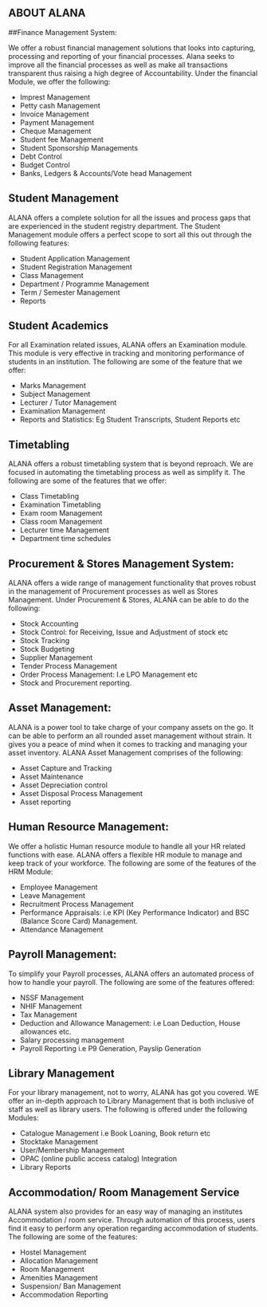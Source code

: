 

 ## ABOUT ALANA

##Finance Management System: 

We offer a robust financial management solutions that looks into capturing, processing and reporting of your financial processes. Alana seeks to improve all the financial processes as well as make all transactions transparent thus raising a high degree of Accountability. Under the financial Module, we offer the following:
  -	Imprest Management
  -	Petty cash Management
  - Invoice Management
  - Payment Management
  - Cheque Management
  -	Student fee Management
  -	Student Sponsorship Managements
  -	Debt Control
  -	Budget Control
  -	Banks, Ledgers & Accounts/Vote head Management

## Student Management
ALANA offers a complete solution for all the issues and process gaps that are experienced in the student registry department. The Student Management module offers a perfect scope to sort all this out through the following features:
- 	Student Application Management
- 	Student Registration Management
- 	Class Management
- 	Department / Programme Management
-   Term / Semester Management
-  	Reports

## Student Academics
For all Examination related issues, ALANA offers an Examination module. This module is very effective in tracking and monitoring performance of students in an institution. The following are some of the feature that we offer:
- 	Marks Management
- 	Subject Management
- 	Lecturer / Tutor Management
- 	Examination Management
- 	Reports and Statistics: Eg Student Transcripts, Student Reports etc

## Timetabling
ALANA offers a robust timetabling system that is beyond reproach. We are focused in automating the timetabling process as well as simplify it. The following are some of the features that we offer:
- 	Class Timetabling
- 	Examination Timetabling
- 	Exam room Management
- 	Class room Management
- 	Lecturer time Management
- 	Department time schedules


## Procurement & Stores Management System:
ALANA offers a wide range of management functionality that   proves robust in the management of Procurement processes as well as Stores Management. Under Procurement & Stores, ALANA can be able to do the following:

- 	Stock Accounting
- 	Stock Control: for Receiving, Issue and Adjustment of stock etc
- 	Stock Tracking
- 	Stock Budgeting
- 	Supplier Management
- 	Tender Process Management
- 	Order Process Management: I.e LPO Management etc
- 	Stock and Procurement reporting.

## Asset Management:
ALANA is a power tool to take charge of your company assets on the go. It can be able to perform an all rounded asset management without strain. It gives you a peace of mind when it comes to tracking and managing your asset inventory. ALANA Asset Management comprises of the following:

- 	Asset Capture and Tracking
- 	Asset Maintenance
- 	Asset Depreciation control
- 	Asset Disposal Process Management
- 	Asset reporting

## Human Resource Management:
We offer a holistic Human resource module to handle all your HR related functions with ease. ALANA offers a flexible HR module to manage and keep track of your workforce. The following are some of the features of the HRM Module:

- 	Employee Management
- 	Leave Management
- 	Recruitment Process Management
- 	Performance Appraisals: i.e KPI (Key Performance Indicator) and BSC (Balance Score Card) Management.
- 	Attendance Management
## Payroll Management:
To simplify your Payroll processes, ALANA offers an automated process of how to handle your payroll. The following are some of the features offered:

- 	NSSF Management
- 	NHIF Management
-   Tax Management
- 	Deduction and Allowance Management: i.e Loan Deduction, House allowances etc.
- 	Salary processing management
- 	Payroll Reporting i.e P9 Generation, Payslip Generation

## Library Management
For your library management, not to worry, ALANA has got you covered. WE offer an in-depth approach to Library Management that is both inclusive of staff as well as library users. The following is offered under the following Modules:

- Catalogue Management i.e Book Loaning, Book return etc
- Stocktake Management
- User/Membership Management
- OPAC (online public access catalog) Integration
- Library Reports

## Accommodation/ Room Management Service

ALANA system also provides for an easy way of managing an institutes Accommodation / room service. Through automation of this process, users find it easy to perform any operation regarding accommodation of students. The following are some of the features:
- 	Hostel Management
- 	Allocation Management
- 	Room Management
- 	Amenities Management
- 	Suspension/ Ban Management
- 	Accommodation Reporting
